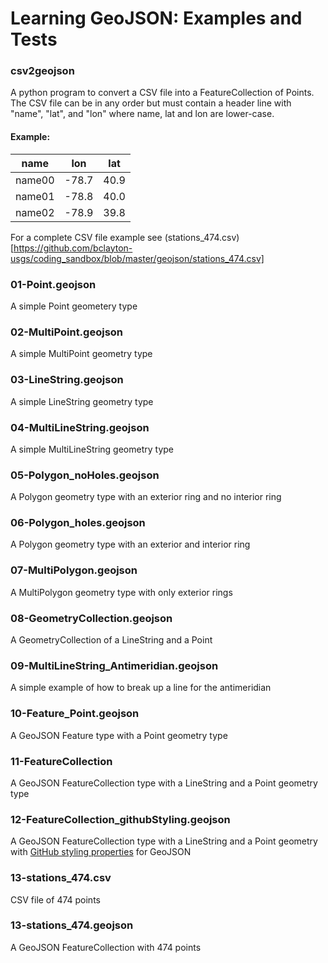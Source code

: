 

# Learning GeoJSON: Examples and Tests

### csv2geojson 
A python program to convert a CSV file into a FeatureCollection of Points.
The CSV file can be in any order but must contain a header line with "name", "lat", and "lon" where name, lat and lon are lower-case.

#### Example:
| name    | lon   | lat  |
| ----    | ----  | ---- |
| name00  | -78.7 | 40.9 | 
| name01  | -78.8 | 40.0 |
| name02  | -78.9 | 39.8 |

For a complete CSV file example see (stations_474.csv)[https://github.com/bclayton-usgs/coding_sandbox/blob/master/geojson/stations_474.csv]


### 01-Point.geojson
A simple Point geometery type

### 02-MultiPoint.geojson
A simple MultiPoint geometry type

### 03-LineString.geojson
A simple LineString geometry type

### 04-MultiLineString.geojson
A simple MultiLineString geometry type

### 05-Polygon_noHoles.geojson
A Polygon geometry type with an exterior ring and no interior ring

### 06-Polygon_holes.geojson
A Polygon geometry type with an exterior and interior ring

### 07-MultiPolygon.geojson
A MultiPolygon geometry type with only exterior rings

### 08-GeometryCollection.geojson
A GeometryCollection of a LineString and a Point

### 09-MultiLineString_Antimeridian.geojson
A simple example of how to break up a line for the antimeridian

### 10-Feature_Point.geojson
A GeoJSON Feature type with a Point geometry type

### 11-FeatureCollection
A GeoJSON FeatureCollection type with a LineString and a Point geometry type 

### 12-FeatureCollection_githubStyling.geojson
A GeoJSON FeatureCollection type with a LineString and a Point geometry with [GitHub styling properties](https://help.github.com/articles/mapping-geojson-files-on-github/#styling-features) for GeoJSON

### 13-stations_474.csv
CSV file of 474 points

### 13-stations_474.geojson
A GeoJSON FeatureCollection with 474 points

